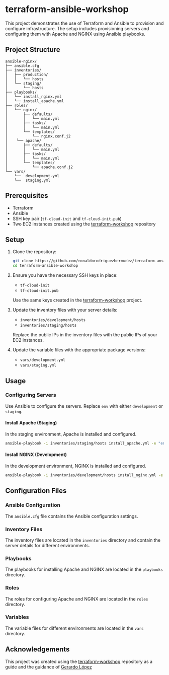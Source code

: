 # terraform-ansible-workshop
 
This project demonstrates the use of Terraform and Ansible to provision and configure infrastructure. The setup includes provisioning servers and configuring them with Apache and NGINX using Ansible playbooks.

## Project Structure

```
ansible-nginx/
├── ansible.cfg
├── inventories/
│   ├── production/
│   │   └── hosts
│   └── staging/
│       └── hosts
├── playbooks/
│   └── install_nginx.yml
│   └── install_apache.yml
├── roles/
│   └── nginx/
│       ├── defaults/
│       │   └── main.yml
│       ├── tasks/
│       │   └── main.yml
│       └── templates/
│           └── nginx.conf.j2
│    └── apache/
│       ├── defaults/
│       │   └── main.yml
│       ├── tasks/
│       │   └── main.yml
│       └── templates/
│           └── apache.conf.j2
└── vars/
    └──  development.yml
    └──  staging.yml
```

## Prerequisites

- Terraform
- Ansible
- SSH key pair (`tf-cloud-init` and `tf-cloud-init.pub`)
- Two EC2 instances created using the [terraform-workshop](https://github.com/ronaldorodriguezbermudez/terraform-workshop) repository

## Setup

1. Clone the repository:
    ```sh
    git clone https://github.com/ronaldorodriguezbermudez/terraform-ansible-workshop.git
    cd terraform-ansible-workshop
    ```

2. Ensure you have the necessary SSH keys in place:
    - `tf-cloud-init`
    - `tf-cloud-init.pub`

    Use the same keys created in the [terraform-workshop](https://github.com/ronaldorodriguezbermudez/terraform-workshop) project.

3. Update the inventory files with your server details:
    - `inventories/development/hosts`
    - `inventories/staging/hosts`
    
     Replace the public IPs in the inventory files with the public IPs of your EC2 instances.


4. Update the variable files with the appropriate package versions:
    - `vars/development.yml`
    - `vars/staging.yml`

## Usage

### Configuring Servers

Use Ansible to configure the servers. Replace `env` with either `development` or `staging`.

#### Install Apache (Staging)

In the staging environment, Apache is installed and configured.

```sh
ansible-playbook -i inventories/staging/hosts install_apache.yml -e "env=staging"
```

#### Install NGINX (Development)

In the development environment, NGINX is installed and configured.

```sh
ansible-playbook -i inventories/development/hosts install_nginx.yml -e "env=development"
```

## Configuration Files

### Ansible Configuration

The `ansible.cfg` file contains the Ansible configuration settings.

### Inventory Files

The inventory files are located in the `inventories` directory and contain the server details for different environments.

### Playbooks

The playbooks for installing Apache and NGINX are located in the `playbooks` directory.

### Roles

The roles for configuring Apache and NGINX are located in the `roles` directory.

### Variables

The variable files for different environments are located in the `vars` directory.

## Acknowledgements

This project was created using the [terraform-workshop](https://github.com/falconcr/terraform-workshop) repository as a guide and the guidance of [Gerardo López](https://www.linkedin.com/in/gerardo-falcon)